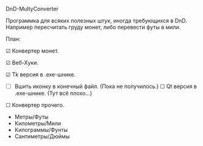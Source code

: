 DnD-MultyConverter


Программка для всяких полезных штук, иногда требующихся в DnD. Например пересчитать груду монет, либо перевести футы в мили.


План:

☑ Конвертер монет.

☑ Веб-Хуки.

☑ Tk версия в .exe-шнике.
  - ☐ Вшить иконку в конечный файл. (Пока не получилось.)
☐ Qt версия в .exe-шнике. (Тут всё плохо...)

☐ Конвертер прочего.

   - Метры/Футы
   - Километры/Мили
   - Килограммы/Фунты
   - Сантиметры/Дюймы

